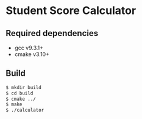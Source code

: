 # Student Score Calculator

## Required dependencies

- gcc v9.3.1+
- cmake v3.10+

## Build

```sh
$ mkdir build
$ cd build
$ cmake ../
$ make
$ ./calculator
```
